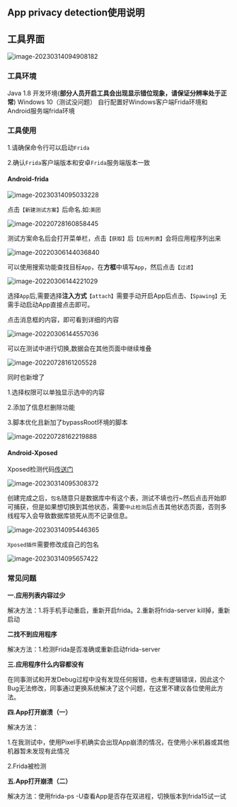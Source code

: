 ## App privacy detection使用说明



## 工具界面

![image-20230314094908182](https://images-j3.oss-cn-guangzhou.aliyuncs.com/img/image-20230314094908182.png)

### 工具环境

Java 1.8 开发环境(**部分人员开启工具会出现显示错位现象，请保证分辨率处于正常**)
Windows 10（测试没问题）
自行配置好Windows客户端Frida环境和Android服务端frida环境

### 工具使用

1.请确保命令行可以启动`Frida`

2.确认`Frida`客户端版本和安卓`Frida`服务端版本一致

#### Android-frida

![image-20230314095033228](https://images-j3.oss-cn-guangzhou.aliyuncs.com/img/image-20230314095033228.png)

点击`【新建测试方案】`后命名.如:`美团`

![image-20220728160858445](https://images-j3.oss-cn-guangzhou.aliyuncs.com/img/image-20220728160858445.png)

测试方案命名后会打开菜单栏，点击`【获取】`后`【应用列表】`会将应用程序列出来

![image-20220306144036840](https://images-j3.oss-cn-guangzhou.aliyuncs.com/img/image-20220306144036840.png)

可以使用搜索功能查找目标`App`，在**方框**中填写`App`，然后点击`【过滤】`

![image-20220306144221029](https://images-j3.oss-cn-guangzhou.aliyuncs.com/img/image-20220306144221029.png)

选择`App`后,需要选择**注入方式**`【attach】`需要手动开启App后点击、`【Spawing】`无需手动启动App直接点击即可。

点击消息框的内容，即可看到详细的内容

![image-20220306144557036](https://images-j3.oss-cn-guangzhou.aliyuncs.com/img/image-20220306144557036.png)

可以在测试中进行切换,数据会在其他页面中继续堆叠

![image-20220728161205528](https://images-j3.oss-cn-guangzhou.aliyuncs.com/img/image-20220728161205528.png)



同时也新增了

1.选择权限可以单独显示选中的内容

2.添加了信息栏删除功能

3.脚本优化且新加了bypassRoot环境的脚本

![image-20220728162219888](https://images-j3.oss-cn-guangzhou.aliyuncs.com/img/image-20220728162219888.png)



#### Android-Xposed

Xposed检测代码[传送门](https://github.com/base64linqi/COPXposed)

![image-20230314095308372](https://images-j3.oss-cn-guangzhou.aliyuncs.com/img/image-20230314095308372.png)

创建完成之后，`包名`随意只是数据库中有这个表，测试不填也行~然后点击开始即可捕获，但是如果想切换到其他状态，需要`中止检测`后点击其他状态页面，否则多线程写入会导致数据库锁死从而不记录信息。

![image-20230314095446365](https://images-j3.oss-cn-guangzhou.aliyuncs.com/img/image-20230314095446365.png)

`Xposed插件`需要修改成自己的包名

![image-20230314095657422](https://images-j3.oss-cn-guangzhou.aliyuncs.com/img/image-20230314095657422.png)



### 常见问题

**一.应用列表内容过少**

解决方法：1.将手机手动重启，重新开启frida。2.重新将frida-server kill掉，重新启动

**二找不到应用程序**

解决方法：1.检测Frida是否准确或重新启动frida-server

**三.应用程序什么内容都没有**

在同事测试和开发Debug过程中没有发现任何报错，也未有逻辑错误，因此这个Bug无法修改，同事通过更换系统解决了这个问题，在这里不建议各位使用此方法。

**四.App打开崩溃（一）**

解决方法：

1.在我测试中，使用Pixel手机确实会出现App崩溃的情况，在使用小米机器或其他机器暂未发现有此情况

2.Frida被检测

**五.App打开崩溃（二）**

解决方法：使用frida-ps -U查看App是否存在双进程，切换版本到frida15试一试
